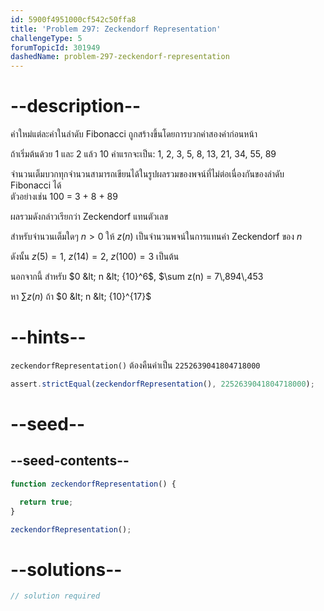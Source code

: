 ```yaml
---
id: 5900f4951000cf542c50ffa8
title: 'Problem 297: Zeckendorf Representation'
challengeType: 5
forumTopicId: 301949
dashedName: problem-297-zeckendorf-representation
---
```


# --description--

ค่าใหม่แต่ละค่าในลำดับ Fibonacci ถูกสร้างขึ้นโดยการบวกค่าสองค่าก่อนหน้า

ถ้าเริ่มต้นด้วย 1 และ 2 แล้ว 10 ค่าแรกจะเป็น: 1, 2, 3, 5, 8, 13, 21, 34, 55, 89

จำนวนเต็มบวกทุกจำนวนสามารถเขียนได้ในรูปผลรวมของพจน์ที่ไม่ต่อเนื่องกันของลำดับ Fibonacci ได้  
ตัวอย่างเช่น 100 = 3 + 8 + 89

ผลรวมดังกล่าวเรียกว่า Zeckendorf แทนตัวเลข

สำหรับจำนวนเต็มใดๆ $n>0$ ให้ $z(n)$ เป็นจำนวนพจน์ในการแทนค่า Zeckendorf ของ $n$

ดังนั้น $z(5) = 1$, $z(14) = 2$, $z(100) = 3$ เป็นต้น

นอกจากนี้ สำหรับ $0 &lt; n &lt; {10}^6$, $\sum z(n) = 7\\,894\\,453

หา $\sum z(n)$ ถ้า $0 &lt; n &lt; {10}^{17}$

# --hints--

`zeckendorfRepresentation()` ต้องคืนค่าเป็น `2252639041804718000`

```js
assert.strictEqual(zeckendorfRepresentation(), 2252639041804718000);
```

# --seed--

## --seed-contents--

```js
function zeckendorfRepresentation() {

  return true;
}

zeckendorfRepresentation();
```

# --solutions--

```js
// solution required
```
